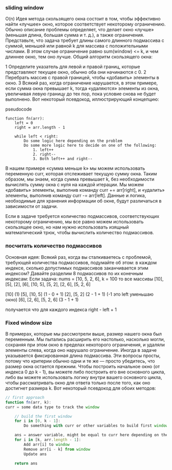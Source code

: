 ### sliding window 
O(n)
Идея метода скользящего окна состоит в том, чтобы эффективно найти «лучшее» окно, которое соответствует некоторому ограничению. Обычно описание проблемы определяет, что делает окно «лучше» (меньшая длина, большая сумма и т. д.), а также ограничения. Представьте, что задача требует длины самого длинного подмассива с суммой, меньшей или равной k для массива с положительными числами. В этом случае ограничение равно sum(window) <= k, и чем длиннее окно, тем оно лучше. Общий алгоритм скользящего окна:

1 Определите указатель для левой и правой границ, которые представляют текущее окно, обычно оба они начинаются с 0.
2 Перебрать массив с правой границей, чтобы «добавить» элементы в окно.
3 Всякий раз, когда ограничение нарушается, в этом примере, если сумма окна превышает k, тогда «удаляются» элементы из окна, увеличивая левую границу до тех пор, пока условие снова не будет выполнено.
Вот некоторый псевдокод, иллюстрирующий концепцию:

pseudocode
```
function fn(arr):
    left = 0
    right = arr.length - 1

    while left < right:
        Do some logic here depending on the problem
        Do some more logic here to decide on one of the following:
            1. left++
            2. right--
            3. Both left++ and right--
```

В нашем примере «сумма меньше k» мы можем использовать переменную curr, которая отслеживает текущую сумму окна. Таким образом, мы знаем, когда сумма превышает k, без необходимости вычислять сумму окна с нуля на каждой итерации. Мы можем «добавить» элементы, выполнив команду curr += arr[right], и «удалить» элементы, выполнив команду curr -= arr[left]. Данные и логика, необходимые для хранения информации об окне, будут различаться в зависимости от задачи.

Если в задаче требуется количество подмассивов, соответствующих некоторому ограничению, мы все равно можем использовать скользящее окно, но нам нужно использовать изящный математический трюк, чтобы вычислить количество подмассивов.

### посчитать количество подмассивов
Основная идея: Всякий раз, когда вы сталкиваетесь с проблемой, требующей количества подмассивов, подумайте об этом: в каждом индексе, сколько допустимых подмассивов заканчивается этим индексом? Давайте разделим 8 подмассивов по их конечным индексам:
Если задача:
nums = [10, 5, 2, 6], k = 100
то все массивы
[10], [5], [2], [6], [10, 5], [5, 2], [2, 6], [5, 2, 6]

[10] (1)
[5], [10, 5] (1 - 0 + 1)
[2], [5, 2] (2 - 1 + 1) (-1 это left уменьшаю окно)
[6], [2, 6], [5, 2, 6] (3 - 1 + 1)

получается что для каждого индекса right - left + 1 


### Fixed window size
В примерах, которые мы рассмотрели выше, размер нашего окна был переменным. Мы пытались расширить его настолько, насколько могли, сохраняя при этом окно в пределах некоторого ограничения, и удаляли элементы слева, когда оно нарушало ограничение. Иногда в задаче указывается фиксированная длина подмассива. Эти вопросы просты, потому что критерии обычно одни и те же — просто убедитесь, что размер окна остается прежним. Чтобы построить начальное окно (от индекса 0 до k - 1), вы можете либо построить его вне основного цикла, либо вы можете использовать логику внутри вашего основного цикла, чтобы рассматривать окно для ответа только после того, как оно достигнет размера k. Вот некоторый псевдокод для обоих методов:

```js
// first approach
function fn(arr, k):
curr = some data type to track the window

    // build the first window
    for i in [0, k - 1]:
        Do something with curr or other variables to build first window

    ans = answer variable, might be equal to curr here depending on the problem
    for i in [k, arr.length - 1]:
        Add arr[i] to window
        Remove arr[i - k] from window
        Update ans

    return ans
```
